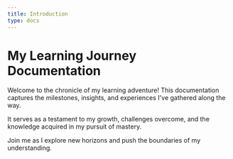 ```yaml
---
title: Introduction
type: docs
---
```


# My Learning Journey Documentation

Welcome to the chronicle of my learning adventure! This documentation captures the milestones, insights, and experiences I've gathered along the way. 

It serves as a testament to my growth, challenges overcome, and the knowledge acquired in my pursuit of mastery. 

Join me as I explore new horizons and push the boundaries of my understanding.
